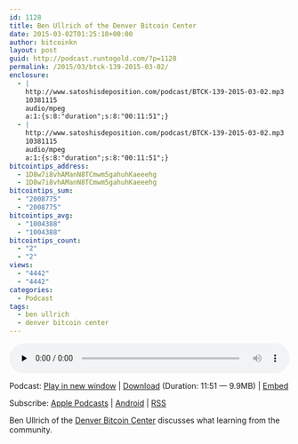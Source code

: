 ```yaml
---
id: 1128
title: Ben Ullrich of the Denver Bitcoin Center
date: 2015-03-02T01:25:10+00:00
author: bitcoinkn
layout: post
guid: http://podcast.runtogold.com/?p=1128
permalink: /2015/03/btck-139-2015-03-02/
enclosure:
  - |
    http://www.satoshisdeposition.com/podcast/BTCK-139-2015-03-02.mp3
    10381115
    audio/mpeg
    a:1:{s:8:"duration";s:8:"00:11:51";}
  - |
    http://www.satoshisdeposition.com/podcast/BTCK-139-2015-03-02.mp3
    10381115
    audio/mpeg
    a:1:{s:8:"duration";s:8:"00:11:51";}
bitcointips_address:
  - 1D8w7i8vhAManN8TCmwm5gahuhKaeeehg
  - 1D8w7i8vhAManN8TCmwm5gahuhKaeeehg
bitcointips_sum:
  - "2008775"
  - "2008775"
bitcointips_avg:
  - "1004388"
  - "1004388"
bitcointips_count:
  - "2"
  - "2"
views:
  - "4442"
  - "4442"
categories:
  - Podcast
tags:
  - ben ullrich
  - denver bitcoin center
---
```

<!--powerpress_player-->

<div class="powerpress_player" id="powerpress_player_5731">
  <audio class="wp-audio-shortcode" id="audio-1128-142" preload="none" style="width: 100%;" controls="controls"><source type="audio/mpeg" src="http://media.blubrry.com/bitcoinruntogold/p/www.satoshisdeposition.com/podcast/BTCK-139-2015-03-02.mp3?_=142" /><a href="http://media.blubrry.com/bitcoinruntogold/p/www.satoshisdeposition.com/podcast/BTCK-139-2015-03-02.mp3">http://media.blubrry.com/bitcoinruntogold/p/www.satoshisdeposition.com/podcast/BTCK-139-2015-03-02.mp3</a></audio>
</div>

<p class="powerpress_links powerpress_links_mp3">
  Podcast: <a href="http://media.blubrry.com/bitcoinruntogold/p/www.satoshisdeposition.com/podcast/BTCK-139-2015-03-02.mp3" class="powerpress_link_pinw" target="_blank" title="Play in new window" onclick="return powerpress_pinw('https://www.bitcoin.kn/?powerpress_pinw=1128-podcast');" rel="nofollow">Play in new window</a> | <a href="http://media.blubrry.com/bitcoinruntogold/s/www.satoshisdeposition.com/podcast/BTCK-139-2015-03-02.mp3" class="powerpress_link_d" title="Download" rel="nofollow" download="BTCK-139-2015-03-02.mp3">Download</a> (Duration: 11:51 &#8212; 9.9MB) | <a href="#" class="powerpress_link_e" title="Embed" onclick="return powerpress_show_embed('1128-podcast');" rel="nofollow">Embed</a>
</p>

<p class="powerpress_embed_box" id="powerpress_embed_1128-podcast" style="display: none;">
  <input id="powerpress_embed_1128-podcast_t" type="text" value="<iframe width=&quot;320&quot; height=&quot;30&quot; src=&quot;https://www.bitcoin.kn/?powerpress_embed=1128-podcast&amp;powerpress_player=mediaelement-audio&quot; frameborder=&quot;0&quot; scrolling=&quot;no&quot;></iframe>" onclick="javascript: this.select();" onfocus="javascript: this.select();" style="width: 70%;" readOnly />
</p>

<p class="powerpress_links powerpress_subscribe_links">
  Subscribe: <a href="https://itunes.apple.com/WebObjects/MZStore.woa/wa/viewPodcast?id=301670981&mt=2&ls=1#episodeGuid=http%3A%2F%2Fpodcast.runtogold.com%2F%3Fp%3D1128" class="powerpress_link_subscribe powerpress_link_subscribe_itunes" title="Subscribe on Apple Podcasts" rel="nofollow">Apple Podcasts</a> | <a href="https://subscribeonandroid.com/www.bitcoin.kn/feed/podcast/" class="powerpress_link_subscribe powerpress_link_subscribe_android" title="Subscribe on Android" rel="nofollow">Android</a> | <a href="https://www.bitcoin.kn/feed/podcast/" class="powerpress_link_subscribe powerpress_link_subscribe_rss" title="Subscribe via RSS" rel="nofollow">RSS</a>
</p>

Ben Ullrich of the <a title="Denver Bitcoin Center" href="https://denverbitcoincenter.com/" target="_blank">Denver Bitcoin Center</a> discusses what learning from the community.
